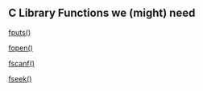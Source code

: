## C Library Functions we (might) need

[fputs()](https://www.tutorialspoint.com/c_standard_library/c_function_fputs.htm)

[fopen()](https://www.tutorialspoint.com/c_standard_library/c_function_fopen.htm)

[fscanf()](https://www.tutorialspoint.com/c_standard_library/c_function_fscanf.htm)


[fseek()](https://www.tutorialspoint.com/c_standard_library/c_function_fseek.htm)

